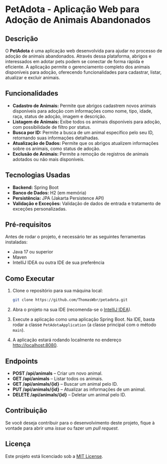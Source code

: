# PetAdota - Aplicação Web para Adoção de Animais Abandonados

## Descrição

O **PetAdota** é uma aplicação web desenvolvida para ajudar no processo de adoção de animais abandonados. Através dessa plataforma, abrigos e interessados em adotar pets podem se conectar de forma rápida e eficiente. A aplicação permite o gerenciamento completo dos animais disponíveis para adoção, oferecendo funcionalidades para cadastrar, listar, atualizar e excluir animais.

## Funcionalidades

- **Cadastro de Animais:** Permite que abrigos cadastrem novos animais disponíveis para adoção com informações como nome, tipo, idade, raça, status de adoção, imagem e descrição.
- **Listagem de Animais:** Exibe todos os animais disponíveis para adoção, com possibilidade de filtro por status.
- **Busca por ID:** Permite a busca de um animal específico pelo seu ID, retornando suas informações detalhadas.
- **Atualização de Dados:** Permite que os abrigos atualizem informações sobre os animais, como status de adoção.
- **Exclusão de Animais:** Permite a remoção de registros de animais adotados ou não mais disponíveis.
  
## Tecnologias Usadas

- **Backend:** Spring Boot
- **Banco de Dados:** H2 (em memória)
- **Persistência:** JPA (Jakarta Persistence API)
- **Validação e Exceções:** Validação de dados de entrada e tratamento de exceções personalizadas.
  
## Pré-requisitos

Antes de rodar o projeto, é necessário ter as seguintes ferramentas instaladas:

- Java 17 ou superior
- Maven
- IntelliJ IDEA ou outra IDE de sua preferência

## Como Executar

1. Clone o repositório para sua máquina local:

    ```bash
    git clone https://github.com/ThomasWbr/petadota.git
    ```

2. Abra o projeto na sua IDE (recomenda-se o [IntelliJ IDEA](https://www.jetbrains.com/idea/)).
3. Execute a aplicação como uma aplicação Spring Boot. Na IDE, basta rodar a classe `PetAdotaApplication` (a classe principal com o método `main`).
4. A aplicação estará rodando localmente no endereço [http://localhost:8080](http://localhost:8080).

## Endpoints

- **POST /api/animals** – Criar um novo animal.
- **GET /api/animals** – Listar todos os animais.
- **GET /api/animals/{id}** – Buscar um animal pelo ID.
- **PUT /api/animals/{id}** – Atualizar as informações de um animal.
- **DELETE /api/animals/{id}** – Deletar um animal pelo ID.

## Contribuição

Se você deseja contribuir para o desenvolvimento deste projeto, fique à vontade para abrir uma *issue* ou fazer um *pull request*.

## Licença

Este projeto está licenciado sob a [MIT License](LICENSE).

